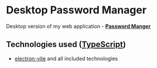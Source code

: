 # Desktop Password Manager

Desktop version of my web application - [**Password Manger**](https://github.com/Kokapuk/password-manager-vue)

## Technologies used ([TypeScript](https://www.typescriptlang.org))
- [electron-vite](https://electron-vite.org) and all included technologies